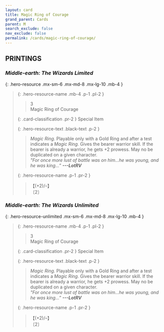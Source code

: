```yaml
---
layout: card
title: Magic Ring of Courage
grand_parent: Cards
parent: M
search_exclude: false
nav_exclude: false
permalink: /cards/magic-ring-of-courage/
---
```


## PRINTINGS


### _Middle-earth: The Wizards Limited_

{: .hero-resource .mx-sm-6 .mx-md-8 .mx-lg-10 .mb-4 }
> {: .hero-resource-name .mb-4 .p-1 .pl-2 }
> > <div class="card-mp">3</div>
> > <div class="card-name">Magic Ring of Courage</div>
>
> {: .card-classification .pr-2 }
> Special Item
>
> {: .hero-resource-text .black-text .p-2 }
> > _Magic Ring._ Playable only with a Gold Ring and after a test indicates a _Magic Ring._ Gives the bearer warrior skill. If the bearer is already a warrior, he gets +2 prowess. May no be duplicated on a given character. <br>_"For once more lust of battle was on him...he was young, and he was king...”_ ***---&#65279;LotRV*** 
> 
> {: .hero-resource-name .p-1 .pr-2 }
> > <div class="card-shield">【(+2)/&ndash;】</div>
> > <div class="card-corruption">〔2〕</div>

### _Middle-earth: The Wizards Unlimited_

{: .hero-resource-unlimited .mx-sm-6 .mx-md-8 .mx-lg-10 .mb-4 }
> {: .hero-resource-name .mb-4 .p-1 .pl-2 }
> > <div class="card-mp">3</div>
> > <div class="card-name">Magic Ring of Courage</div>
>
> {: .card-classification .pr-2 }
> Special Item
>
> {: .hero-resource-text .black-text .p-2 }
> > _Magic Ring._ Playable only with a Gold Ring and after a test indicates a _Magic Ring._ Gives the bearer warrior skill. If the bearer is already a warrior, he gets +2 prowess. May no be duplicated on a given character. <br>_"For once more lust of battle was on him...he was young, and he was king...”_ ***---&#65279;LotRV*** 
> 
> {: .hero-resource-name .p-1 .pr-2 }
> > <div class="card-shield">【(+2)/&ndash;】</div>
> > <div class="card-corruption">〔2〕</div>
